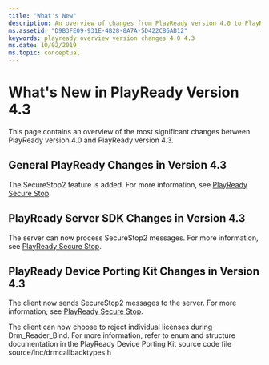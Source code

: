 ```yaml
---
title: "What's New"
description: An overview of changes from PlayReady version 4.0 to PlayReady version 4.3
ms.assetid: "D9B3FE09-931E-4B28-8A7A-5D422C86AB12"
keywords: playready overview version changes 4.0 4.3
ms.date: 10/02/2019
ms.topic: conceptual
---
```


# What's New in PlayReady Version 4.3

This page contains an overview of the most significant changes between PlayReady version 4.0 and PlayReady version 4.3.


## General PlayReady Changes in Version 4.3

The SecureStop2 feature is added. For more information, see [PlayReady Secure Stop](../../Features/secure-stop-pk.md).


## PlayReady Server SDK Changes in Version 4.3

The server can now process SecureStop2 messages. For more information, see [PlayReady Secure Stop](../../Features/secure-stop-pk.md).


## PlayReady Device Porting Kit Changes in Version 4.3

The client now sends SecureStop2 messages to the server. For more information, see [PlayReady Secure Stop](../../Features/secure-stop-pk.md).

The client can now choose to reject individual licenses during Drm_Reader_Bind.  For more information, refer to enum and structure documentation in the PlayReady Device Porting Kit source code file source/inc/drmcallbacktypes.h

